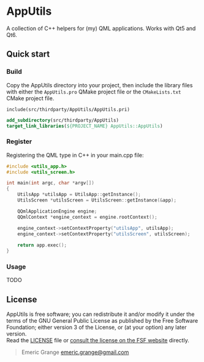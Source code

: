 # AppUtils

A collection of C++ helpers for (my) QML applications. Works with Qt5 and Qt6.

## Quick start

### Build

Copy the AppUtils directory into your project, then include the library files with
either the `AppUtils.pro` QMake project file or the `CMakeLists.txt` CMake project file.

```qmake
include(src/thirdparty/AppUtils/AppUtils.pri)
```

```cmake
add_subdirectory(src/thirdparty/AppUtils)
target_link_libraries(${PROJECT_NAME} AppUtils::AppUtils)
```

### Register

Registering the QML type in C++ in your main.cpp file:

```cpp
#include <utils_app.h>
#include <utils_screen.h>

int main(int argc, char *argv[])
{
    UtilsApp *utilsApp = UtilsApp::getInstance();
    UtilsScreen *utilsScreen = UtilsScreen::getInstance(&app);

    QQmlApplicationEngine engine;
    QQmlContext *engine_context = engine.rootContext();

    engine_context->setContextProperty("utilsApp", utilsApp);
    engine_context->setContextProperty("utilsScreen", utilsScreen);
    
    return app.exec();
}
```

### Usage

TODO

## License

AppUtils is free software; you can redistribute it and/or modify it under the terms of the GNU General Public License as published by the Free Software Foundation; either version 3 of the License, or (at your option) any later version.  
Read the [LICENSE](LICENSE.md) file or [consult the license on the FSF website](https://www.gnu.org/licenses/gpl-3.0.txt) directly.

> Emeric Grange <emeric.grange@gmail.com>
